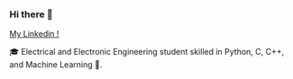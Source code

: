 ### Hi there 👋

 [My Linkedin !](https://www.linkedin.com/in/jamesbird1/) 

🎓 Electrical and Electronic Engineering student skilled in Python, C, C++, and Machine Learning 🤖.



<!--
**JamesBird02/JamesBird02** is a ✨ _special_ ✨ repository because its `README.md` (this file) appears on your GitHub profile.

Here are some ideas to get you started:

- 🔭 I’m currently working on ...
- 🌱 I’m currently learning ...
- 👯 I’m looking to collaborate on ...
- 🤔 I’m looking for help with ...
- 💬 Ask me about ...
- 📫 How to reach me: ...
- 😄 Pronouns: ...
- ⚡ Fun fact: ...
-->
